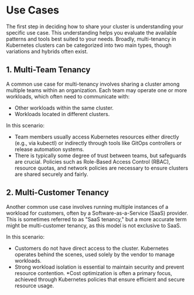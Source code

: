 # Use Cases

The first step in deciding how to share your cluster is understanding your specific use case. This understanding helps you evaluate the available patterns and tools best suited to your needs. Broadly, multi-tenancy in Kubernetes clusters can be categorized into two main types, though variations and hybrids often exist.

## 1. Multi-Team Tenancy

A common use case for multi-tenancy involves sharing a cluster among multiple teams within an organization. Each team may operate one or more workloads, which often need to communicate with:

* Other workloads within the same cluster.
* Workloads located in different clusters.

In this scenario:

* Team members usually access Kubernetes resources either directly (e.g., via kubectl) or indirectly through tools like GitOps controllers or release automation systems.
* There is typically some degree of trust between teams, but safeguards are crucial. Policies such as Role-Based Access Control (RBAC), resource quotas, and network policies are necessary to ensure clusters are shared securely and fairly.

## 2. Multi-Customer Tenancy

Another common use case involves running multiple instances of a workload for customers, often by a Software-as-a-Service (SaaS) provider. This is sometimes referred to as "SaaS tenancy," but a more accurate term might be multi-customer tenancy, as this model is not exclusive to SaaS.

In this scenario:

* Customers do not have direct access to the cluster. Kubernetes operates behind the scenes, used solely by the vendor to manage workloads.
* Strong workload isolation is essential to maintain security and prevent resource contention.
*Cost optimization is often a primary focus, achieved through Kubernetes policies that ensure efficient and secure resource usage.
